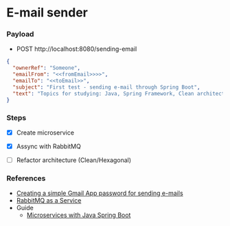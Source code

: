 # E-mail sender

### Payload

* POST http://localhost:8080/sending-email

```json
{
  "ownerRef": "Someone",
  "emailFrom": "<<fromEmail>>>>",
  "emailTo": "<<toEmail>>",
  "subject": "First test - sending e-mail through Spring Boot",
  "text": "Topics for studying: Java, Spring Framework, Clean architecture, Databases"
}
```

### Steps
 - [x] Create microservice
 - [x] Assync with RabbitMQ
 - [ ] Refactor architecture (Clean/Hexagonal)


### References
* [Creating a simple Gmail App password for sending e-mails](https://support.google.com/accounts/answer/185833)
* [RabbitMQ as a Service](https://www.cloudamqp.com/)
* Guide
  * [Microservices with Java Spring Boot](https://www.youtube.com/playlist?list=PL8iIphQOyG-Dp037UnFG0x8aduelvZZWE)